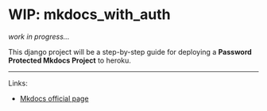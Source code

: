 # WIP: mkdocs_with_auth
*work in progress...*

This django project will be a step-by-step guide for deploying a **Password Protected Mkdocs Project** to heroku.

---

Links:
- [Mkdocs official page](https://www.mkdocs.org)
